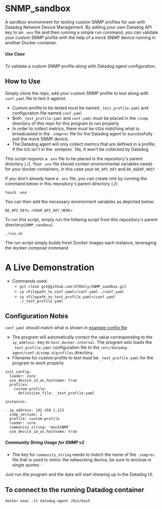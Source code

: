 # SNMP_sandbox
A sandbox environment for testing custom SNMP profiles for use with Datadog Network Device Management. By adding your own Datadog API key to an `.env` file and then running a simple run command, you can validate your custom SNMP profile with the help of a mock SNMP device running in another Docker container.

##### Use Case
To validate a custom SNMP profile along with Datadog agent configuration.

## How to Use

Simply clone the repo, add your custom SNMP profile to test along with `conf.yaml` file to test it against.

* Custom profile to be tested must be named `_test_profile.yaml` and configuration file named `conf.yaml`
* Both `_test_profile.yaml` and `conf.yaml` must be placed in the `/snmp` directory of this repo for this program to run properly
* In order to collect metrics, there must be `OID`s matching what is broadcasted in the `.snmprec` file for the Datadog agent to successfully poll the mock SNMP device.
* The Datadog agent will only collect metrics that are defined in a profile, if the `OID` isn't in the .snmprec` file, it won't be collected by Datadog

This script requires a `.env` file to be placed in the repository's parent directory (./). Your `.env` file should contain environmental variables needs for your docker containers, in this case your `DD_API_KEY` and `DD_AGENT_HOST`

If you don't already have a `.env` file, you can create one by running the command below in this repository's parent directory (./):
```
touch .env
```
You can then add the necessary environment variables as depicted below:

`DD_API_KEY= <YOUR_API_KEY_HERE>`

To run this script, simply run the follwing script from this repository's parent directory(`SNMP_sandbox`).
```
./run.sh
```
The run script simply builds fresh Docker images each instance, leveraging the docker-compose command

# A Live Demonstration
* Commands used:
  * `git clone git@github.com:UTXOnly/SNMP_sandbox.git`
  * `cp <Filepath_to_conf.yaml>/conf.yaml ./conf.yaml`
  * `cp <Filepath_to_test_profile.yaml>/conf.yaml ./_test_profile.yaml`


## Configuration Notes

`conf.yaml` should match what is shown in [example config file](https://github.com/DataDog/integrations-core/blob/master/snmp/datadog_checks/snmp/data/conf.yaml.example)

* The program will automatically correct the value corresponding to the `ip_address:` key to `host.docker.internal`. The program aslo loads the `_test_profile.yaml` configuration file to the `/etc/datadog-agent/conf.d/snmp.d/profiles` directory.
* Filename for custom profile to test must be `_test_profile.yaml` for the program to work properly


```
init_config:
  loader: core
  use_device_id_as_hostname: true
  profiles:
    custom-profile:
      definition_file: _test_profile.yaml
      
instances:

- ip_address: 192.168.1.123
  snmp_version: 2
  profile: custom-profile
  loader: core
  community_string: 'mockSNMP'
  use_device_id_as_hostname: true
  ```
  


##### Community String Usage for SNMP v2
* The key for `community_string` needs to match the name of the `.snmprec` file that is used to mimic the networking device, be sure to enclose in single quotes `'`



Just run the program and the data will start showing up in the Datadog UI.


## To connect to the running Datadog container

```
docker exec -it datadog-agent /bin/bash
```
  

